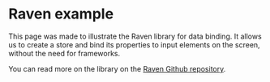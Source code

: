 # Raven example

This page was made to illustrate the Raven library for data binding. It allows us to create a store and bind its properties to input elements on the screen, without the need for frameworks.

You can read more on the library on the <a href="https://https://github.com/isacvale/dvo-raven">Raven Github repository</a>.